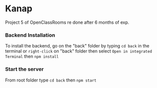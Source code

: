 # Kanap #

Project 5 of OpenClassRooms re done after 6 months of exp.
### Backend Installation ###

To install the backend, go on the "back" folder by typing `cd back` in the terminal or `right-click` on "back" folder then select `Open in integrated Terminal` then `npm install`
### Start the server ###

From root folder type `cd back` then `npm start`



